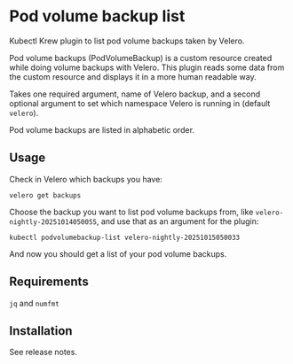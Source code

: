 # Pod volume backup list

Kubectl Krew plugin to list pod volume backups taken by Velero.

Pod volume backups (PodVolumeBackup) is a custom resource created while doing volume backups with Velero. This plugin reads some data from the custom resource and displays it in a more human readable way.

Takes one required argument, name of Velero backup, and a second optional argument to set which namespace Velero is running in (default `velero`).

Pod volume backups are listed in alphabetic order.

## Usage

Check in Velero which backups you have:

```shell
velero get backups
```

Choose the backup you want to list pod volume backups from, like `velero-nightly-20251014050055`, and use that as an argument for the plugin:

```shell
kubectl podvolumebackup-list velero-nightly-20251015050033
```

And now you should get a list of your pod volume backups.

## Requirements

`jq` and `numfmt`

## Installation

See release notes.

